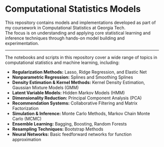 # Computational Statistics Models

This repository contains models and implementations developed as part of my coursework in Computational Statistics at Georgia Tech.  
The focus is on understanding and applying core statistical learning and inference techniques through hands-on model building and experimentation.

---


The notebooks and scripts in this repository cover a wide range of topics in computational statistics and machine learning, including:

- **Regularization Methods:** Lasso, Ridge Regression, and Elastic Net  
- **Nonparametric Regression:** Splines and Smoothing Splines  
- **Density Estimation & Kernel Methods:** Kernel Density Estimation, Gaussian Mixture Models (GMM)  
- **Latent Variable Models:** Hidden Markov Models (HMM)  
- **Dimensionality Reduction:** Principal Component Analysis (PCA)  
- **Recommendation Systems:** Collaborative Filtering and Matrix Factorization  
- **Simulation & Inference:** Monte Carlo Methods, Markov Chain Monte Carlo (MCMC)  
- **Ensemble Learning:** Bagging, Boosting, Random Forests  
- **Resampling Techniques:** Bootstrap Methods  
- **Neural Networks:** Basic feedforward networks for function approximation  



